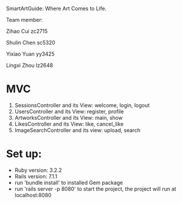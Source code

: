 
SmartArtGuide: Where Art Comes to Life.

Team member:

Zihao Cui zc2715

Shulin Chen sc5320

Yixiao Yuan yy3425

Lingxi Zhou lz2648

# MVC
1. SessionsController and its View: welcome, login, logout
2. UsersController and its View: register, profile
3. ArtworksController and its View: main, show
4. LikesController and its View: like, cancel_like
5. ImageSearchController and its view: upload, search

# Set up:
 - Ruby version: 3.2.2
 - Rails version: 7.1.1
 - run 'bundle install' to installed Gem package
 - run 'rails server -p 8080' to start the project, the project will run at localhost:8080